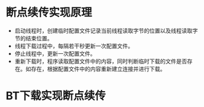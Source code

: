 # 断点续传实现原理

- 启动线程时，创建临时配置文件记录当前线程读取字节的位置以及线程读取字节的结束位置。
- 线程下载过程中，每隔若干秒更新一次配置文件。
- 停止线程中，更新一次配置文件。
- 重新下载时，程序读取配置文件中的内容，同时判断临时下载的文件是否存在。如存在，根据配置文件中的内容重新建立连接并进行下载。


# BT下载实现断点续传
